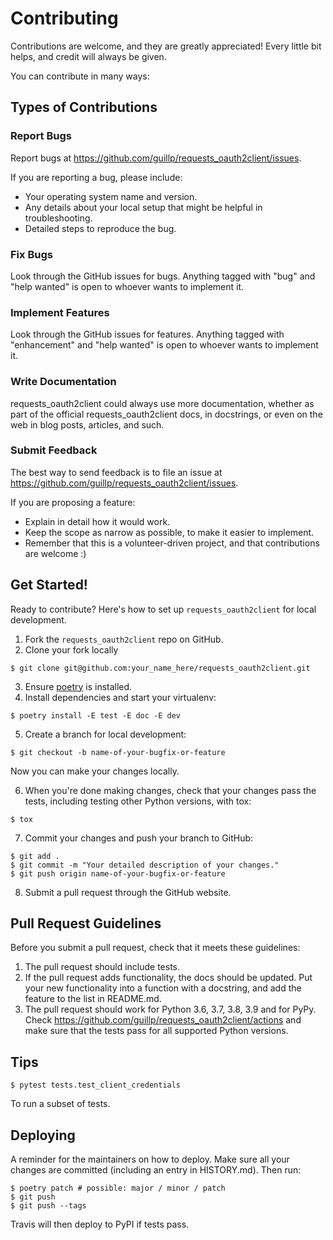 # Contributing

Contributions are welcome, and they are greatly appreciated! Every little bit
helps, and credit will always be given.

You can contribute in many ways:

## Types of Contributions

### Report Bugs

Report bugs at https://github.com/guillp/requests_oauth2client/issues.

If you are reporting a bug, please include:

- Your operating system name and version.
- Any details about your local setup that might be helpful in troubleshooting.
- Detailed steps to reproduce the bug.

### Fix Bugs

Look through the GitHub issues for bugs. Anything tagged with "bug" and "help
wanted" is open to whoever wants to implement it.

### Implement Features

Look through the GitHub issues for features. Anything tagged with "enhancement"
and "help wanted" is open to whoever wants to implement it.

### Write Documentation

requests_oauth2client could always use more documentation, whether as part of the
official requests_oauth2client docs, in docstrings, or even on the web in blog posts,
articles, and such.

### Submit Feedback

The best way to send feedback is to file an issue at https://github.com/guillp/requests_oauth2client/issues.

If you are proposing a feature:

- Explain in detail how it would work.
- Keep the scope as narrow as possible, to make it easier to implement.
- Remember that this is a volunteer-driven project, and that contributions
  are welcome :)

## Get Started!

Ready to contribute? Here's how to set up `requests_oauth2client` for local development.

1. Fork the `requests_oauth2client` repo on GitHub.
2. Clone your fork locally

```
$ git clone git@github.com:your_name_here/requests_oauth2client.git
```

3. Ensure [poetry](https://python-poetry.org/docs/) is installed.
4. Install dependencies and start your virtualenv:

```
$ poetry install -E test -E doc -E dev
```

5. Create a branch for local development:

```
$ git checkout -b name-of-your-bugfix-or-feature
```

Now you can make your changes locally.

6. When you're done making changes, check that your changes pass the
   tests, including testing other Python versions, with tox:

```
$ tox
```

7. Commit your changes and push your branch to GitHub:

```
$ git add .
$ git commit -m "Your detailed description of your changes."
$ git push origin name-of-your-bugfix-or-feature
```

8. Submit a pull request through the GitHub website.

## Pull Request Guidelines

Before you submit a pull request, check that it meets these guidelines:

1. The pull request should include tests.
2. If the pull request adds functionality, the docs should be updated. Put
   your new functionality into a function with a docstring, and add the
   feature to the list in README.md.
3. The pull request should work for Python 3.6, 3.7, 3.8, 3.9 and for PyPy. Check
   https://github.com/guillp/requests_oauth2client/actions
   and make sure that the tests pass for all supported Python versions.

## Tips

```
$ pytest tests.test_client_credentials
```

To run a subset of tests.

## Deploying

A reminder for the maintainers on how to deploy.
Make sure all your changes are committed (including an entry in HISTORY.md).
Then run:

```
$ poetry patch # possible: major / minor / patch
$ git push
$ git push --tags
```

Travis will then deploy to PyPI if tests pass.
